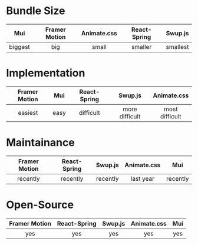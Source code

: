 # Bundle Size

| Mui |Framer Motion     | Animate.css | React-Spring | Swup.js | 
| :----------------: | :------:     | :------: |:------: |:------: 
|  biggest       |   big   | small | smaller | smallest

# Implementation

| Framer Motion     | Mui | React-Spring | Swup.js | Animate.css | 
| :----------------: | :------:     | :------: |:------: |:------: 
|  easiest       |   easy   | difficult | more difficult | most difficult

# Maintainance

| Framer Motion     | React-Spring | Swup.js | Animate.css | Mui 
| :----------------: | :------:     | :------: |:------: |:------: 
|  recently       |   recently   | recently | last year | recently

# Open-Source

| Framer Motion     | React-Spring | Swup.js | Animate.css | Mui
| :----------------: | :------:     | :------: |:------: |:------: 
|  yes       |   yes   | yes | yes | yes

